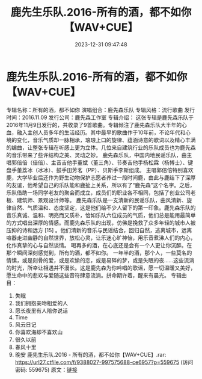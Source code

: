 ﻿---
title: 鹿先生乐队.2016-所有的酒，都不如你【WAV+CUE】
date: 2023-12-31 09:47:48
categories: WAV车载音乐、镜像
tags: 华语中文
---
# 鹿先生乐队.2016-所有的酒，都不如你【WAV+CUE】

专辑名称：所有的酒，都不如你
演唱组合：鹿先森乐队
专辑风格：流行歌曲
发行时间：2016.11.09
发行公司：鹿先森工作室
专辑介绍：
这张专辑是鹿先森乐队于2016年11月9日发行的，共收录了9首歌曲。专辑倾注了鹿先森乐队大半年的心血，融入主创人员多年的生活经历。其中最早的歌曲作于10年前，不论年代和心境的变化，音乐气质却一脉相承，琅琅上口的旋律、蕴涵诗意的歌词以及精心丰满的编曲，让整张专辑在听感上更为立体。几位来自建筑行业的乐队成员也为鹿先森的音乐带来了些许结构之美、灵动之妙。
鹿先森乐队，中国内地民谣乐队，由主唱郭倍倍（倍倍）、主音吉他手董斌（董三角）、节奏吉他手杨松霖（杨博士）、键盘手董荔冰（冰冰）、鼓手田芳茗（PP）、贝斯手李斯组成。
主唱郭倍倍特别喜欢鹿，大学毕业后还作为野生动物保护志愿者养过一段时间鹿，由此与鹿结下了深厚的友谊，他希望自己的乐队能和鹿扯上关系，所以有了“鹿先森”这个名字。之后，乐队借助一场同学老友的聚会而成立，成员们的职业各不相同，包括了创业公司老板、建筑师、景观设计师等。
鹿先森乐队是一支清新的民谣乐队，曲风清新、旋律自然、气质温和、态度坚定，这是他们给不少人留下的第一印象。鹿先森乐队的音乐真诚、温和、明亮而又质朴，恰如乐队六位成员的气质，他们总是能用最简单的方式唱出深厚的情感。而鹿先森乐队的出现，仿佛是挽救了众多年轻的城市人被压抑的诗和远方
[15]
。他们清新的音乐与民谣结合，回归自然，逃离城市，远离喧器走进幽静的自然世界，放松心灵，让乐迷心旷神怡，用乐音煮沸人们的内心，化作真挚的心与自然谈情。
喝再多的酒，在心底还是会有一个人更让你沉醉。在那个瞬间深刻感觉到，所有的酒，都不如你。
一年半的酒，那个人，一些莫名的情愫，或是刻骨的爱，或是欢愉的恋，或是易碎的梦，或是失眠的夜……这些流淌的时光，所幸让相遇并不漫长。这是鹿先森为你吟唱的歌谣，愿一切温暖又美好，愿生命中的悲欢与爱随这些音符肆意流淌。拼命期许着，醒来有晨光。
专辑曲目：
01. 失眠
02. 我们拥抱亲吻相爱的人
03. 愿长夜里有人陪你说话
04. Time
05. 风云日记
06. 你喜欢海却不喜欢山
07. 很久以前
08. 春风十里
09. 晚安
鹿先生乐队.2016 - 所有的酒，都不如你【WAV+CUE】.rar: https://url27.ctfile.com/f/9388027-997575688-ce6957?p=559675
(访问密码: 559675)
原文：[链接](https://blog.sina.com.cn/s/blog_1647c7e760103141j.html)